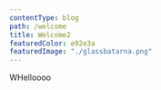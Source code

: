 ```yaml
---
contentType: blog
path: /welcome
title: Welcome2
featuredColor: e92e3a
featuredImage: "./glassbatarna.png"
---
```

WHelloooo